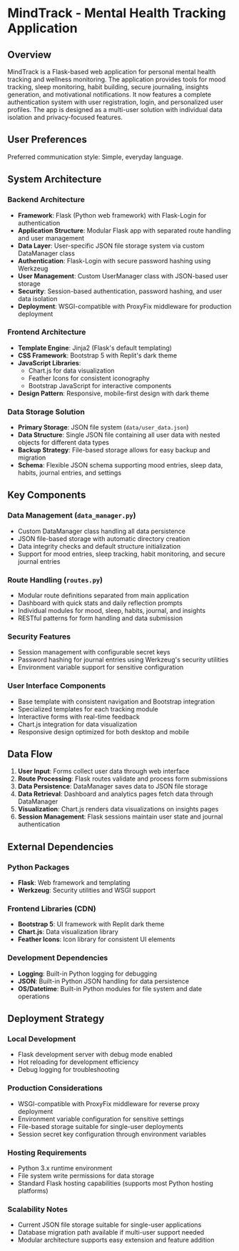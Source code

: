 # MindTrack - Mental Health Tracking Application

## Overview

MindTrack is a Flask-based web application for personal mental health tracking and wellness monitoring. The application provides tools for mood tracking, sleep monitoring, habit building, secure journaling, insights generation, and motivational notifications. It now features a complete authentication system with user registration, login, and personalized user profiles. The app is designed as a multi-user solution with individual data isolation and privacy-focused features.

## User Preferences

Preferred communication style: Simple, everyday language.

## System Architecture

### Backend Architecture
- **Framework**: Flask (Python web framework) with Flask-Login for authentication
- **Application Structure**: Modular Flask app with separated route handling and user management
- **Data Layer**: User-specific JSON file storage system via custom DataManager class
- **Authentication**: Flask-Login with secure password hashing using Werkzeug
- **User Management**: Custom UserManager class with JSON-based user storage
- **Security**: Session-based authentication, password hashing, and user data isolation
- **Deployment**: WSGI-compatible with ProxyFix middleware for production deployment

### Frontend Architecture
- **Template Engine**: Jinja2 (Flask's default templating)
- **CSS Framework**: Bootstrap 5 with Replit's dark theme
- **JavaScript Libraries**: 
  - Chart.js for data visualization
  - Feather Icons for consistent iconography
  - Bootstrap JavaScript for interactive components
- **Design Pattern**: Responsive, mobile-first design with dark theme

### Data Storage Solution
- **Primary Storage**: JSON file system (`data/user_data.json`)
- **Data Structure**: Single JSON file containing all user data with nested objects for different data types
- **Backup Strategy**: File-based storage allows for easy backup and migration
- **Schema**: Flexible JSON schema supporting mood entries, sleep data, habits, journal entries, and settings

## Key Components

### Data Management (`data_manager.py`)
- Custom DataManager class handling all data persistence
- JSON file-based storage with automatic directory creation
- Data integrity checks and default structure initialization
- Support for mood entries, sleep tracking, habit monitoring, and secure journal entries

### Route Handling (`routes.py`)
- Modular route definitions separated from main application
- Dashboard with quick stats and daily reflection prompts
- Individual modules for mood, sleep, habits, journal, and insights
- RESTful patterns for form handling and data submission

### Security Features
- Session management with configurable secret keys
- Password hashing for journal entries using Werkzeug's security utilities
- Environment variable support for sensitive configuration

### User Interface Components
- Base template with consistent navigation and Bootstrap integration
- Specialized templates for each tracking module
- Interactive forms with real-time feedback
- Chart.js integration for data visualization
- Responsive design optimized for both desktop and mobile

## Data Flow

1. **User Input**: Forms collect user data through web interface
2. **Route Processing**: Flask routes validate and process form submissions
3. **Data Persistence**: DataManager saves data to JSON file storage
4. **Data Retrieval**: Dashboard and analytics pages fetch data through DataManager
5. **Visualization**: Chart.js renders data visualizations on insights pages
6. **Session Management**: Flask sessions maintain user state and journal authentication

## External Dependencies

### Python Packages
- **Flask**: Web framework and templating
- **Werkzeug**: Security utilities and WSGI support

### Frontend Libraries (CDN)
- **Bootstrap 5**: UI framework with Replit dark theme
- **Chart.js**: Data visualization library
- **Feather Icons**: Icon library for consistent UI elements

### Development Dependencies
- **Logging**: Built-in Python logging for debugging
- **JSON**: Built-in Python JSON handling for data persistence
- **OS/Datetime**: Built-in Python modules for file system and date operations

## Deployment Strategy

### Local Development
- Flask development server with debug mode enabled
- Hot reloading for development efficiency
- Debug logging for troubleshooting

### Production Considerations
- WSGI-compatible with ProxyFix middleware for reverse proxy deployment
- Environment variable configuration for sensitive settings
- File-based storage suitable for single-user deployments
- Session secret key configuration through environment variables

### Hosting Requirements
- Python 3.x runtime environment
- File system write permissions for data storage
- Standard Flask hosting capabilities (supports most Python hosting platforms)

### Scalability Notes
- Current JSON file storage suitable for single-user applications
- Database migration path available if multi-user support needed
- Modular architecture supports easy extension and feature addition